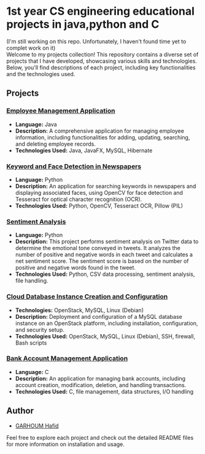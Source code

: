 # 1st year CS engineering educational projects in java,python and C

(I'm still working on this repo. Unfortunately, I haven't found time yet to complet work on it)
<br>
Welcome to my projects collection! This repository contains a diverse set of projects that I have developed, showcasing various skills and technologies. Below, you'll find descriptions of each project, including key functionalities and the technologies used.

## Projects

### [Employee Management Application](./Employee-Management-Application/README.md)
- **Language:** Java
- **Description:** A comprehensive application for managing employee information, including functionalities for adding, updating, searching, and deleting employee records.
- **Technologies Used:** Java, JavaFX, MySQL, Hibernate

### [Keyword and Face Detection in Newspapers](./Keyword-and-Face-Detection-in-Newspapers/README.md)
- **Language:** Python
- **Description:** An application for searching keywords in newspapers and displaying associated faces, using OpenCV for face detection and Tesseract for optical character recognition (OCR).
- **Technologies Used:** Python, OpenCV, Tesseract OCR, Pillow (PIL)

### [Sentiment Analysis](./Sentiment-Analysis/README.md)
- **Language:** Python
- **Description:** This project performs sentiment analysis on Twitter data to determine the emotional tone conveyed in tweets. It analyzes the number of positive and negative words in each tweet and calculates a net sentiment score. The sentiment score is based on the number of positive and negative words found in the tweet.
- **Technologies Used:** Python, CSV data processing, sentiment analysis, file handling.

### [Cloud Database Instance Creation and Configuration](./CloudDatabaseInstance/README.md)
- **Technologies:** OpenStack, MySQL, Linux (Debian)
- **Description:** Deployment and configuration of a MySQL database instance on an OpenStack platform, including installation, configuration, and security setup.
- **Technologies Used:** OpenStack, MySQL, Linux (Debian), SSH, firewall, Bash scripts

### [Bank Account Management Application](./BankAccountManagement/README.md)
- **Language:** C
- **Description:** An application for managing bank accounts, including account creation, modification, deletion, and handling transactions.
- **Technologies Used:** C, file management, data structures, I/O handling

## Author
- [GARHOUM Hafid](https://github.com/haf0g)


Feel free to explore each project and check out the detailed README files for more information on installation and usage.
